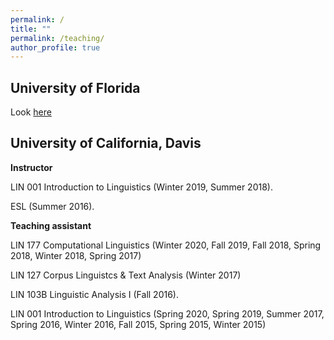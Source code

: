 ```yaml
---
permalink: /
title: ""
permalink: /teaching/
author_profile: true
---
```


University of Florida
------

Look [here](https://ufcompling.github.io/teaching/)

University of California, Davis
------

<b>Instructor</b><br>

LIN 001 Introduction to Linguistics (Winter 2019, Summer 2018).

ESL (Summer 2016).


<b>Teaching assistant</b><br>

LIN 177 Computational  Linguistics  (Winter  2020,  Fall  2019,  Fall  2018,  Spring  2018,  Winter  2018,  Spring 2017)

LIN 127 Corpus Linguistcs & Text Analysis (Winter 2017)

LIN 103B Linguistic Analysis I (Fall 2016).

LIN 001 Introduction to Linguistics (Spring 2020, Spring 2019, Summer 2017, Spring 2016, Winter 2016, Fall 2015, Spring 2015, Winter 2015)
